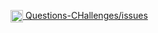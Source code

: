 <p>
  <a href='https://github.com/mohamadhasansalmaaniyaan72/Questions-CHallenges/issues'>
    <img src="https://github.com/mohamadhasansalmaaniyaan72/Questions-CHallenges/releases/download/main/circle.svg" width="20" style="vertical-align:middle" alt="open issue"/>
    Questions-CHallenges/issues
</p>


